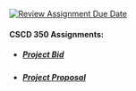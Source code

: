[![Review Assignment Due Date](https://classroom.github.com/assets/deadline-readme-button-24ddc0f5d75046c5622901739e7c5dd533143b0c8e959d652212380cedb1ea36.svg)](https://classroom.github.com/a/32B92nwd)

#### CSCD 350 Assignments:
- ##### [Project Bid](https://github.com/Sanmeet-EWU/github-teams-project-bid-ctrl-freaks/tree/main/project-bid)
- ##### [Project Proposal](https://github.com/Sanmeet-EWU/github-teams-project-bid-ctrl-freaks/tree/main/project-proposal)
